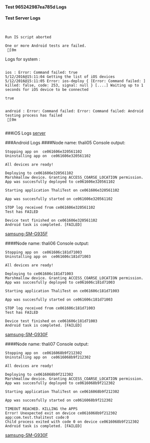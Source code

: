 #### Test 965242987ea785d Logs

#### Test Server Logs
```

 
Run IS script aborted
 
One or more Android tests are failed.
 [0m

```


Logs for system : 
```

ios : Error: Command failed: true
5/12/2016@15:11:04 Getting the list of iOS devices 
5/12/2016@15:11:05 Error: ios-deploy { [Error: Command failed: ] killed: false, code: 253, signal: null } [....] Waiting up to 1 seconds for iOS device to be connected
  
true


android : Error: Command failed: Error: Command failed: Android testing process has failed
 [0m


```
###iOS Logs
[server](https://github.com/ThaliTester/TestResults/blob/965242987ea785d_change_devices_tests_network_type_from_Wi-Fi_to_Native_larryonoff/iOS_server.md)


###Android Logs
####Node name: thali05
Console output:
```
Stopping app on  ce061606e320561102
Uninstalling app on  ce061606e320561102

All devices are ready!

Deploying to ce061606e320561102
Marshmallow device. Granting ACCESS_COARSE_LOCATION permission.
App was succesfully deployed to ce061606e320561102

Starting application ThaliTest on ce061606e320561102

App was succesfully started on ce061606e320561102

STOP log received from ce061606e320561102
Test has FAILED

Device test finished on ce061606e320561102 
Android task is completed. [FAILED]
```
[samsung-SM-G935F](https://github.com/ThaliTester/TestResults/blob/965242987ea785d_change_devices_tests_network_type_from_Wi-Fi_to_Native_larryonoff/thali05_samsung-SM-G935F.md)

####Node name: thali06
Console output:
```
Stopping app on  ce061606c181d71003
Uninstalling app on  ce061606c181d71003

All devices are ready!

Deploying to ce061606c181d71003
Marshmallow device. Granting ACCESS_COARSE_LOCATION permission.
App was succesfully deployed to ce061606c181d71003

Starting application ThaliTest on ce061606c181d71003

App was succesfully started on ce061606c181d71003

STOP log received from ce061606c181d71003
Test has FAILED

Device test finished on ce061606c181d71003 
Android task is completed. [FAILED]
```
[samsung-SM-G930F](https://github.com/ThaliTester/TestResults/blob/965242987ea785d_change_devices_tests_network_type_from_Wi-Fi_to_Native_larryonoff/thali06_samsung-SM-G930F.md)

####Node name: thali07
Console output:
```
Stopping app on  ce0616068b9f212302
Uninstalling app on  ce0616068b9f212302

All devices are ready!

Deploying to ce0616068b9f212302
Marshmallow device. Granting ACCESS_COARSE_LOCATION permission.
App was succesfully deployed to ce0616068b9f212302

Starting application ThaliTest on ce0616068b9f212302

App was succesfully started on ce0616068b9f212302

TIMEOUT REACHED. KILLING the APPS
Error! Unexpected exit on device ce0616068b9f212302 app:com.test.thalitest code:0 
Child process exited with code 0 on device ce0616068b9f212302
Android task is completed. [FAILED]
```
[samsung-SM-G930F](https://github.com/ThaliTester/TestResults/blob/965242987ea785d_change_devices_tests_network_type_from_Wi-Fi_to_Native_larryonoff/thali07_samsung-SM-G930F.md)




